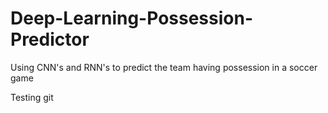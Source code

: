 # Deep-Learning-Possession-Predictor
Using CNN's and RNN's to predict the team having possession in a soccer game

Testing git